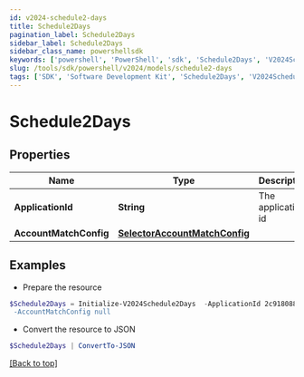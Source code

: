 ```yaml
---
id: v2024-schedule2-days
title: Schedule2Days
pagination_label: Schedule2Days
sidebar_label: Schedule2Days
sidebar_class_name: powershellsdk
keywords: ['powershell', 'PowerShell', 'sdk', 'Schedule2Days', 'V2024Schedule2Days'] 
slug: /tools/sdk/powershell/v2024/models/schedule2-days
tags: ['SDK', 'Software Development Kit', 'Schedule2Days', 'V2024Schedule2Days']
---
```



# Schedule2Days

## Properties

Name | Type | Description | Notes
------------ | ------------- | ------------- | -------------
**ApplicationId** | **String** | The application id | [optional] 
**AccountMatchConfig** | [**SelectorAccountMatchConfig**](selector-account-match-config) |  | [optional] 

## Examples

- Prepare the resource
```powershell
$Schedule2Days = Initialize-V2024Schedule2Days  -ApplicationId 2c91808874ff91550175097daaec161c" `
 -AccountMatchConfig null
```

- Convert the resource to JSON
```powershell
$Schedule2Days | ConvertTo-JSON
```


[[Back to top]](#) 

